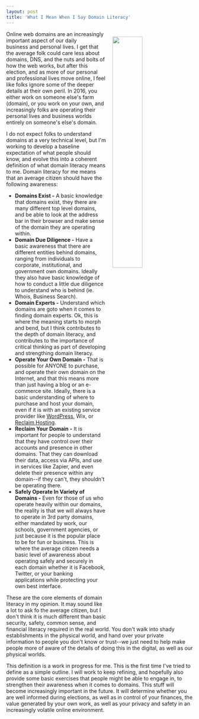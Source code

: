 ```yaml
---
layout: post
title: 'What I Mean When I Say Domain Literacy'
---
```

<p><img style="padding: 15px;" src="http://kinlane-productions.s3.amazonaws.com/api_evangelist_site/blog/bw_domain_literacy.jpg" alt="" width="40%" align="right" /></p>
<p>Online web domains are an increasingly important aspect of our daily business&nbsp;and personal lives. I get that the average folk could care less about domains, DNS, and the nuts and bolts of how the web works, but after this election, and as more of our personal and professional lives move online, I feel like folks ignore some of the deeper details at their own peril. In 2016, you either work on someone else's farm (domain), or you work on your own, and increasingly folks are operating their personal lives&nbsp;and business worlds entirely on someone's else's&nbsp;domain.</p>
<p>I do not expect folks to understand domains at a very technical level, but I'm working to develop a baseline expectation of what people should know, and evolve this into a coherent definition of what domain literacy means to me. Domain literacy for me means that an average citizen should&nbsp;have the following awareness:</p>
<ul>
<li><strong>Domains Exist -</strong> A basic knowledge that domains exist, they there are many different top level domains, and be able to look at the address bar in their browser and make sense of the domain they are operating within.</li>
<li><strong>Domain Due Diligence -</strong> Have a basic awareness that there are different entities behind domains, ranging from individuals&nbsp;to corporate, institutional, and government own domains. Ideally they also have basic knowledge of how to conduct a little due diligence to understand who is behind (ie. Whois, Business Search).</li>
<li><strong>Domain Experts -</strong> Understand which domains are goto&nbsp;when it comes to finding domain experts. Ok, this is where the meaning starts to morph and bend, but I think contributes to the depth of domain literacy, and contributes to the importance of critical thinking as part of developing and strengthing domain literacy.</li>
<li><strong>Operate Your Own Domain -</strong> That is possible for ANYONE to purchase, and operate their own domain on the Internet, and that this means more than just having a blog&nbsp;or an e-commerce site. Ideally, there is a basic understanding of where to purchase and host your domain, even if it is with an existing service provider like <a href="http://wordpress.com">WordPress</a>, Wix, or <a href="https://reclaimhosting.com/">Reclaim Hosting</a>.</li>
<li><strong>Reclaim Your Domain -</strong> It is important for people to understand that they have control over their accounts and presence in other domains. That they can download their data, access via APIs, and use in services like Zapier, and even delete their presence within any domain--if they can't, they shouldn't be operating there.</li>
<li><strong>Safely Operate In Variety of Domains -</strong> Even for those of us who operate heavily within our domains, the reality is that we will always have to operate in 3rd party domains, either mandated by work, our schools, government agencies, or just because it is the popular place to be for fun or business. This is where the average citizen needs a basic level of awareness about operating safely and securely&nbsp;in each domain whether it is Facebook, Twitter, or your banking applications&nbsp;while protecting your own best interface.</li>
</ul>
<p>These&nbsp;are the core elements of domain literacy in my opinion. It may sound like a lot to ask fo the average citizen, but I don't think it is much different than basic security, safety, common sense, and financial literacy required in the real world. You don't walk into shady establishments in the physical world, and hand over your private information to people you don't know or trust--we just need to help make people more of aware of the details of doing this in the digital, as well as our physical worlds.</p>
<p>This definition is a work in progress for me. This is the first time I've tried to define as a simple outline. I will work to keep refining, and hopefully also provide some basic exercises that people might be able to engage in, to strengthen their awareness when it comes to domains. This stuff will become increasingly important in the future. It will determine whether you are well informed during elections, as well as in control of your finances, the value generated by your own work, as well as your privacy and safety in an increasingly volatile online environment.</p>